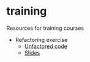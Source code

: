 training
========

Resources for training courses
- Refactoring exercise
    - [Unfactored code](VideoStore.zip)
    - [Slides](Refactoring%20Exercise.pptx)
